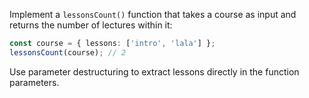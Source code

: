 
Implement a `lessonsCount()` function that takes a course as input and returns the number of lectures within it:

```typescript
const course = { lessons: ['intro', 'lala'] };
lessonsCount(course); // 2
```

Use parameter destructuring to extract lessons directly in the function parameters.